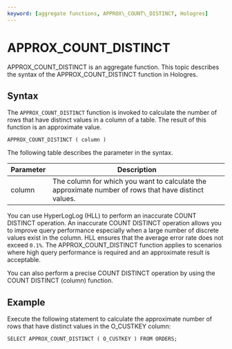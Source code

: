 ```yaml
---
keyword: [aggregate functions, APPROX\_COUNT\_DISTINCT, Hologres]
---
```


# APPROX\_COUNT\_DISTINCT

APPROX\_COUNT\_DISTINCT is an aggregate function. This topic describes the syntax of the APPROX\_COUNT\_DISTINCT function in Hologres.

## Syntax

The `APPROX_COUNT_DISTINCT` function is invoked to calculate the number of rows that have distinct values in a column of a table. The result of this function is an approximate value.

```
APPROX_COUNT_DISTINCT ( column )
```

The following table describes the parameter in the syntax.

|Parameter|Description|
|---------|-----------|
|column|The column for which you want to calculate the approximate number of rows that have distinct values.|

You can use HyperLogLog \(HLL\) to perform an inaccurate COUNT DISTINCT operation. An inaccurate COUNT DISTINCT operation allows you to improve query performance especially when a large number of discrete values exist in the column. HLL ensures that the average error rate does not exceed `0.1%`. The APPROX\_COUNT\_DISTINCT function applies to scenarios where high query performance is required and an approximate result is acceptable.

You can also perform a precise COUNT DISTINCT operation by using the COUNT DISTINCT \(column\) function.

## Example

Execute the following statement to calculate the approximate number of rows that have distinct values in the O\_CUSTKEY column:

```
SELECT APPROX_COUNT_DISTINCT ( O_CUSTKEY ) FROM ORDERS;
```

